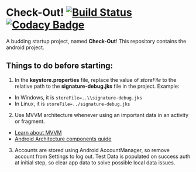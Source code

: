 # Check-Out! [![Build Status](https://travis-ci.com/checkin-team/Checkin-Android.svg?branch=master)](https://travis-ci.com/checkin-team/Checkin-Android) [![Codacy Badge](https://api.codacy.com/project/badge/Grade/dc1f262bc68c4573b3cc0accc971a55f)](https://app.codacy.com/app/checkin-team/Checkin-Android?utm_source=github.com&utm_medium=referral&utm_content=checkin-team/Checkin-Android&utm_campaign=Badge_Grade_Dashboard)
A budding startup project, named **Check-Out**! This repository contains the android project.

## Things to do before starting:
1. In the **keystore.properties** file, replace the value of *storeFile* to the relative path to the **signature-debug.jks** file in the project.
Example:
- In Windows, it is `storeFile=..\\signature-debug.jks`
- In Linux, it is `storeFile=../signature-debug.jks`

2. Use MVVM architecture whenever using an important data in an activity or fragment. 
- [Learn about MVVM](https://proandroiddev.com/mvvm-architecture-viewmodel-and-livedata-part-1-604f50cda1)
- [Android Architecture components guide](https://developer.android.com/jetpack/docs/guide#fetching_data)

3. Accounts are stored using Android AccountManager, so remove account from Settings to log out. Test Data is populated on success auth at initial step, so clear app data to solve possible local data issues.
